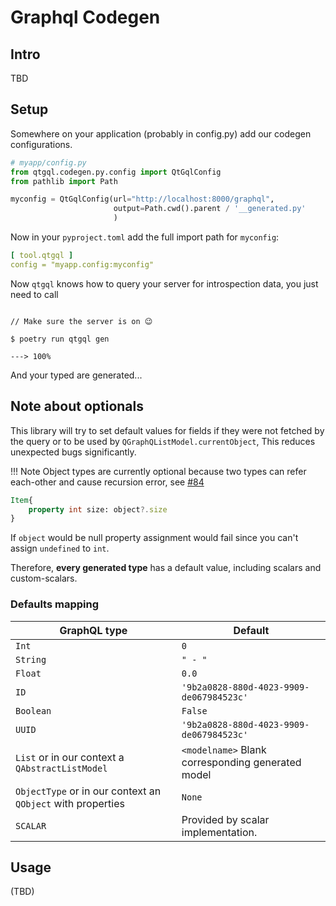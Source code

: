 # Graphql Codegen

## Intro

TBD

## Setup
Somewhere on your application (probably in config.py)
add our codegen configurations.
```python
# myapp/config.py
from qtgql.codegen.py.config import QtGqlConfig
from pathlib import Path

myconfig = QtGqlConfig(url="http://localhost:8000/graphql",
                       output=Path.cwd().parent / '__generated.py'
                       )
```
Now in your `pyproject.toml` add the full import path
for `myconfig`:

```yaml
[ tool.qtgql ]
config = "myapp.config:myconfig"
```
Now `qtgql` knows how to query your server for
introspection data, you just need to call

<div class="termy">

```console

// Make sure the server is on 😉

$ poetry run qtgql gen

---> 100%
```

</div>

And your typed are generated...

## Note about optionals
This library will try to set default values for fields if they were not fetched by the query
or to be used by `QGraphQListModel.currentObject`,
This reduces unexpected bugs significantly.

!!! Note
    Object types are currently optional because two types
    can refer each-other and cause recursion error, see [#84](https://github.com/nrbnlulu/qtgql/issues/84)

```qml
Item{
    property int size: object?.size
}
```
If `object` would be null property assignment would fail since
you can't assign `undefined` to `int`.

Therefore, **every generated type** has a default value,
including scalars and custom-scalars.
### Defaults mapping
| GraphQL type                                                | Default                                           |
|-------------------------------------------------------------|---------------------------------------------------|
| `Int`                                                       | `0`                                               |
| `String`                                                    | `" - "`                                           |
| `Float`                                                     | `0.0`                                             |
| `ID`                                                        | `'9b2a0828-880d-4023-9909-de067984523c'`          |
| `Boolean`                                                   | `False`                                           |
| `UUID`                                                      | `'9b2a0828-880d-4023-9909-de067984523c'`          |
| `List` or in our context a `QAbstractListModel`             | `<modelname>` Blank corresponding generated model |
| `ObjectType` or in our context an `QObject` with properties | `None`                                            |
| `SCALAR`                                                    | Provided by scalar implementation.                |


## Usage

(TBD)
